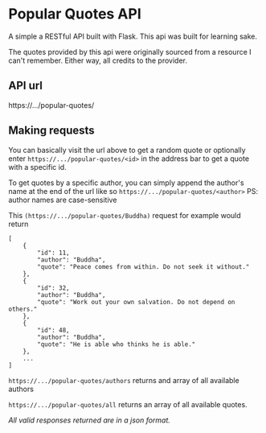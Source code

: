 # Popular Quotes API

A simple a RESTful API built with Flask. This api was built for learning sake.

The quotes provided by this api were originally sourced from a resource I can't remember. Either way, all credits to the provider.

## API url
https://.../popular-quotes/

## Making requests
You can basically visit the url above to get a random quote or optionally enter `https://.../popular-quotes/<id>` in the address bar to get a quote with a specific id.

To get quotes by a specific author, you can simply append the author's name at the end of the url like so `https://.../popular-quotes/<author>`
PS: author names are case-sensitive

This `(https://.../popular-quotes/Buddha)` request for example would return
```
[
    {
        "id": 11,
        "author": "Buddha",
        "quote": "Peace comes from within. Do not seek it without."
    },
    {
        "id": 32,
        "author": "Buddha",
        "quote": "Work out your own salvation. Do not depend on others."
    },
    {
        "id": 48,
        "author": "Buddha",
        "quote": "He is able who thinks he is able."
    },
    ...
]
```

`https://.../popular-quotes/authors` returns and array of all available authors

`https://.../popular-quotes/all` returns an array of all available quotes.


*All valid responses returned are in a json format.*
